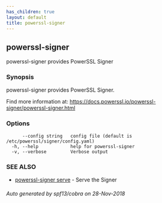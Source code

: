 ```yaml
---
has_children: true
layout: default
title: powerssl-signer
---
```

## powerssl-signer

powerssl-signer provides PowerSSL Signer

### Synopsis

powerssl-signer provides PowerSSL Signer.

Find more information at: https://docs.powerssl.io/powerssl-signer/powerssl-signer.html

### Options

```
      --config string   config file (default is /etc/powerssl/signer/config.yaml)
  -h, --help            help for powerssl-signer
  -v, --verbose         Verbose output
```

### SEE ALSO

* [powerssl-signer serve](powerssl-signer_serve.md)	 - Serve the Signer

###### Auto generated by spf13/cobra on 28-Nov-2018
